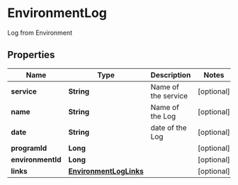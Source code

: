 

# EnvironmentLog

Log from Environment
## Properties

Name | Type | Description | Notes
------------ | ------------- | ------------- | -------------
**service** | **String** | Name of the service |  [optional]
**name** | **String** | Name of the Log |  [optional]
**date** | **String** | date of the Log |  [optional]
**programId** | **Long** |  |  [optional]
**environmentId** | **Long** |  |  [optional]
**links** | [**EnvironmentLogLinks**](EnvironmentLogLinks.md) |  |  [optional]



